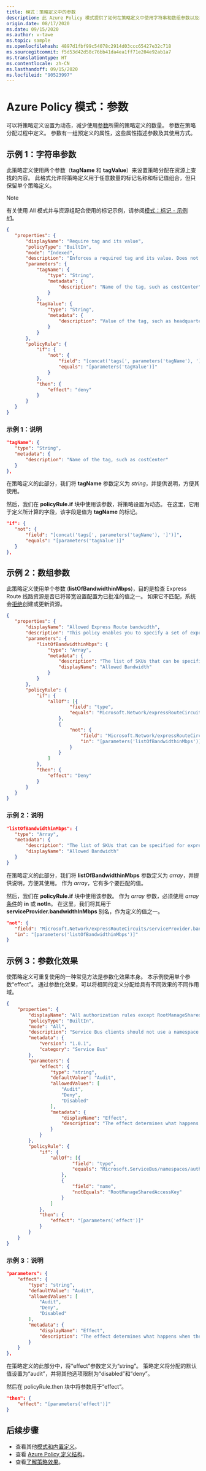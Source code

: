 ```yaml
---
title: 模式：策略定义中的参数
description: 此 Azure Policy 模式提供了如何在策略定义中使用字符串和数组参数以及如何参数化效果的示例。
origin.date: 08/17/2020
ms.date: 09/15/2020
ms.author: v-tawe
ms.topic: sample
ms.openlocfilehash: 4897d1fbf99c54078c2914d03ccc65427e32c718
ms.sourcegitcommit: f5d53d42d58c76bb41da4ea1ff71e204e92ab1a7
ms.translationtype: HT
ms.contentlocale: zh-CN
ms.lasthandoff: 09/15/2020
ms.locfileid: "90523997"
---
```

# <a name="azure-policy-pattern-parameters"></a>Azure Policy 模式：参数

可以将策略定义设置为动态，减少使用[参数](../concepts/definition-structure.md#parameters)所需的策略定义的数量。 参数在策略分配过程中定义。 参数有一组预定义的属性，这些属性描述参数及其使用方式。

## <a name="sample-1-string-parameters"></a>示例 1：字符串参数

此策略定义使用两个参数（**tagName** 和 **tagValue**）来设置策略分配在资源上查找的内容。 此格式允许将策略定义用于任意数量的标记名称和标记值组合，但只保留单个策略定义。

> [!NOTE]
> 有关使用 All 模式并与资源组配合使用的标记示例，请参阅[模式：标记 - 示例 #1](./pattern-tags.md#sample-1-parameterize-tags)。

```json
{
   "properties": {
       "displayName": "Require tag and its value",
       "policyType": "BuiltIn",
       "mode": "Indexed",
       "description": "Enforces a required tag and its value. Does not apply to resource groups.",
       "parameters": {
           "tagName": {
               "type": "String",
               "metadata": {
                   "description": "Name of the tag, such as costCenter"
               }
           },
           "tagValue": {
               "type": "String",
               "metadata": {
                   "description": "Value of the tag, such as headquarter"
               }
           }
       },
       "policyRule": {
           "if": {
               "not": {
                   "field": "[concat('tags[', parameters('tagName'), ']')]",
                   "equals": "[parameters('tagValue')]"
               }
           },
           "then": {
               "effect": "deny"
           }
       }
   }
}
```

### <a name="sample-1-explanation"></a>示例 1：说明

```json
"tagName": {
   "type": "String",
   "metadata": {
       "description": "Name of the tag, such as costCenter"
   }
},
```

在策略定义的此部分，我们将 **tagName** 参数定义为 _string_，并提供说明，方便其使用。

然后，我们在 **policyRule.if** 块中使用该参数，将策略设置为动态。 在这里，它用于定义所计算的字段，该字段是值为 **tagName** 的标记。

```json
"if": {
   "not": {
       "field": "[concat('tags[', parameters('tagName'), ']')]",
       "equals": "[parameters('tagValue')]"
   }
},
```

## <a name="sample-2-array-parameters"></a>示例 2：数组参数

此策略定义使用单个参数 (**listOfBandwidthinMbps**)，目的是检查 Express Route 线路资源是否已将带宽设置配置为已批准的值之一。 如果它不匹配，系统会[拒绝](../concepts/effects.md#deny)创建或更新资源。

```json
{
   "properties": {
       "displayName": "Allowed Express Route bandwidth",
       "description": "This policy enables you to specify a set of express route bandwidths that your organization can deploy.",
       "parameters": {
           "listOfBandwidthinMbps": {
               "type": "Array",
               "metadata": {
                   "description": "The list of SKUs that can be specified for express route.",
                   "displayName": "Allowed Bandwidth"
               }
           }
       },
       "policyRule": {
           "if": {
               "allOf": [{
                       "field": "type",
                       "equals": "Microsoft.Network/expressRouteCircuits"
                   },
                   {
                       "not": {
                           "field": "Microsoft.Network/expressRouteCircuits/serviceProvider.bandwidthInMbps",
                           "in": "[parameters('listOfBandwidthinMbps')]"
                       }
                   }
               ]
           },
           "then": {
               "effect": "Deny"
           }
       }
   }
}
```

### <a name="sample-2-explanation"></a>示例 2：说明

```json
"listOfBandwidthinMbps": {
   "type": "Array",
   "metadata": {
       "description": "The list of SKUs that can be specified for express route.",
       "displayName": "Allowed Bandwidth"
   }
}
```

在策略定义的此部分，我们将 **listOfBandwidthinMbps** 参数定义为 _array_，并提供说明，方便其使用。 作为 _array_，它有多个要匹配的值。

然后，我们在 **policyRule.if** 块中使用该参数。 作为 _array_ 参数，必须使用 _array_
[条件](../concepts/definition-structure.md#conditions)的 **in** 或 **notIn**。
在这里，我们将其用于 **serviceProvider.bandwidthInMbps** 别名，作为定义的值之一。

```json
"not": {
   "field": "Microsoft.Network/expressRouteCircuits/serviceProvider.bandwidthInMbps",
   "in": "[parameters('listOfBandwidthinMbps')]"
}
```

## <a name="sample-3-parameterized-effect"></a>示例 3：参数化效果

使策略定义可重复使用的一种常见方法是参数化效果本身。 本示例使用单个参数“effect”。 通过参数化效果，可以将相同的定义分配给具有不同效果的不同作用域。

```json
{
    "properties": {
        "displayName": "All authorization rules except RootManageSharedAccessKey should be removed from Service Bus namespace",
        "policyType": "BuiltIn",
        "mode": "All",
        "description": "Service Bus clients should not use a namespace level access policy that provides access to all queues and topics in a namespace. To align with the least privilege security model, you should create access policies at the entity level for queues and topics to provide access to only the specific entity",
        "metadata": {
            "version": "1.0.1",
            "category": "Service Bus"
        },
        "parameters": {
            "effect": {
                "type": "string",
                "defaultValue": "Audit",
                "allowedValues": [
                    "Audit",
                    "Deny",
                    "Disabled"
                ],
                "metadata": {
                    "displayName": "Effect",
                    "description": "The effect determines what happens when the policy rule is evaluated to match"
                }
            }
        },
        "policyRule": {
            "if": {
                "allOf": [{
                        "field": "type",
                        "equals": "Microsoft.ServiceBus/namespaces/authorizationRules"
                    },
                    {
                        "field": "name",
                        "notEquals": "RootManageSharedAccessKey"
                    }
                ]
            },
            "then": {
                "effect": "[parameters('effect')]"
            }
        }
    }
}
```

### <a name="sample-3-explanation"></a>示例 3：说明

```json
"parameters": {
    "effect": {
        "type": "string",
        "defaultValue": "Audit",
        "allowedValues": [
            "Audit",
            "Deny",
            "Disabled"
        ],
        "metadata": {
            "displayName": "Effect",
            "description": "The effect determines what happens when the policy rule is evaluated to match"
        }
    }
},
```

在策略定义的此部分中，将“effect”参数定义为“string”。 策略定义将分配的默认值设置为“audit”，并将其他选项限制为“disabled”和“deny”。

然后在 policyRule.then 块中将参数用于“effect”。

```json
"then": {
    "effect": "[parameters('effect')]"
}
```

## <a name="next-steps"></a>后续步骤

- 查看其他[模式和内置定义](./index.md)。
- 查看 [Azure Policy 定义结构](../concepts/definition-structure.md)。
- 查看[了解策略效果](../concepts/effects.md)。
